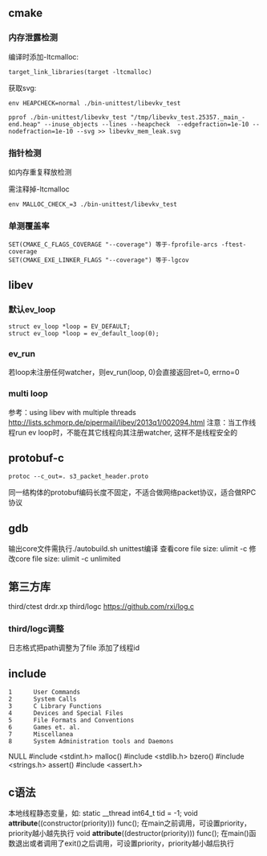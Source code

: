 ## cmake

### 内存泄露检测
编译时添加-ltcmalloc:
```
target_link_libraries(target -ltcmalloc)
```

获取svg:
```
env HEAPCHECK=normal ./bin-unittest/libevkv_test

pprof ./bin-unittest/libevkv_test "/tmp/libevkv_test.25357._main_-end.heap" --inuse_objects --lines --heapcheck  --edgefraction=1e-10 --nodefraction=1e-10 --svg >> libevkv_mem_leak.svg
```

### 指针检测
如内存重复释放检测

需注释掉-ltcmalloc
```
env MALLOC_CHECK_=3 ./bin-unittest/libevkv_test
```

### 单测覆盖率
```
SET(CMAKE_C_FLAGS_COVERAGE "--coverage") 等于-fprofile-arcs -ftest-coverage
SET(CMAKE_EXE_LINKER_FLAGS "--coverage") 等于-lgcov
```

## libev

### 默认ev\_loop
```
struct ev_loop *loop = EV_DEFAULT;
struct ev_loop *loop = ev_default_loop(0);
```

### ev\_run
若loop未注册任何watcher，则ev\_run(loop, 0)会直接返回ret=0, errno=0

### multi loop
参考：using libev with multiple threads http://lists.schmorp.de/pipermail/libev/2013q1/002094.html
注意：当工作线程run ev loop时，不能在其它线程向其注册watcher, 这样不是线程安全的

## protobuf-c
```
protoc --c_out=. s3_packet_header.proto
```
同一结构体的protobuf编码长度不固定，不适合做网络packet协议，适合做RPC协议

## gdb
输出core文件需执行./autobuild.sh unittest编译
查看core file size: ulimit -c
修改core file size: ulimit -c unlimited

## 第三方库
third/ctest drdr.xp
third/logc  https://github.com/rxi/log.c

### third/logc调整
日志格式把path调整为了file
添加了线程id

## include
    1      User Commands
    2      System Calls
    3      C Library Functions
    4      Devices and Special Files
    5      File Formats and Conventions
    6      Games et. al.
    7      Miscellanea
    8      System Administration tools and Daemons
NULL         #include <stdint.h>
malloc()     #include <stdlib.h>
bzero()      #include <strings.h>
assert()     #include <assert.h>

## c语法
本地线程静态变量，如: static __thread int64_t tid = -1;
void __attribute__((constructor(priority))) func(); 在main之前调用，可设置priority，priority越小越先执行
void __attribute__((destructor(priority))) func(); 在main()函数退出或者调用了exit()之后调用，可设置priority，priority越小越后执行
